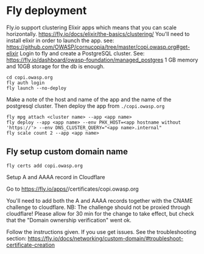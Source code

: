 # Fly deployment

Fly.io support clustering Elixir apps which means that you can scale horizontally. https://fly.io/docs/elixir/the-basics/clustering/
You'll need to install elixir in order to launch the app. see: https://github.com/OWASP/cornucopia/tree/master/copi.owasp.org#get-elixir
Login to fly and create a PostgreSQL cluster. See: https://fly.io/dashboard/owasp-foundation/managed_postgres
1 GB memory and 10GB storage for the db is enough.

    cd copi.owasp.org
    fly auth login
    fly launch --no-deploy

Make a note of the host and name of the app and the name of the postgresql cluster.
Then deploy the app from `./copi.owasp.org`

    fly mpg attach <cluster name> --app <app name>
    fly deploy --app <app name> --env PHX_HOST=<app hostname without 'https://'> --env DNS_CLUSTER_QUERY="<app name>.internal"
    fly scale count 2 --app <app name>

## Fly setup custom domain name

    fly certs add copi.owasp.org

Setup A and AAAA record in Cloudflare

Go to https://fly.io/apps/<app name>/certificates/copi.owasp.org

You'll need to add both the A and AAAA records together with the CNAME challenge to cloudflare.
NB: The challenge should not be proxied through cloudflare!
Please allow for 30 min for the change to take effect, but check that the "Domain ownership verification" went ok. 

Follow the instructions given.
If you use get issues. See the troubleshooting section: https://fly.io/docs/networking/custom-domain/#troubleshoot-certificate-creation